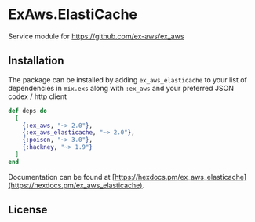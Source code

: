 # ExAws.ElastiCache

Service module for https://github.com/ex-aws/ex_aws

## Installation

The package can be installed by adding `ex_aws_elasticache` to your list of dependencies in `mix.exs`
along with `:ex_aws` and your preferred JSON codex / http client

```elixir
def deps do
  [
    {:ex_aws, "~> 2.0"},
    {:ex_aws_elasticache, "~> 2.0"},
    {:poison, "~> 3.0"},
    {:hackney, "~> 1.9"}
  ]
end
```

Documentation can be found at [https://hexdocs.pm/ex_aws_elasticache](https://hexdocs.pm/ex_aws_elasticache).

## License
